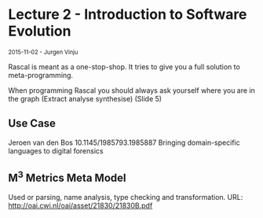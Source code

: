 # Lecture 2 - Introduction to Software Evolution
<small>2015-11-02 - Jurgen Vinju</small>

Rascal is meant as a one-stop-shop. It tries to give you a full solution to meta-programming.

When programming Rascal you should always ask yourself where you are in the graph (Extract analyse synthesise) (Slide 5)

## Use Case

Jeroen van den Bos
10.1145/1985793.1985887
Bringing domain-specific languages to digital forensics

## M<sup>3</sup> Metrics Meta Model

Used or parsing, name analysis, type checking and transformation. URL: http://oai.cwi.nl/oai/asset/21830/21830B.pdf
